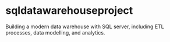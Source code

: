 # sqldatawarehouseproject
Building a modern data warehouse with SQL server, including ETL processes, data modelling, and analytics.
